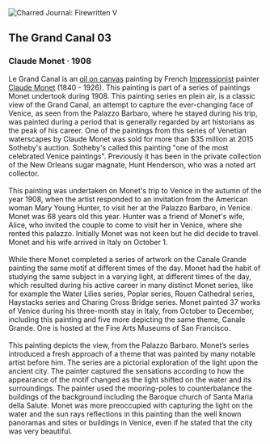 <div class="artwork-of-the-day">
  <div class="container">
    <div class="img-wrapper">
      <img
        src="https://uploads2.wikiart.org/images/claude-monet/the-grand-canal-03.jpg!Large.jpg"
        alt="Charred Journal: Firewritten V" />
    </div>
    <div class="artwork-detail">
      <div class="artwork-origin"> 
        <h2 class="artwork-name">The Grand Canal 03</h2>
        <h3 class="artist">
          Claude Monet
                    ·  1908
        </h3>
      </div>
      <p class="description">
        <span class="artwork-description-text ng-binding" ng-bind-html="viewModel.ArtworkOfTheDay.Description | unsafe">Le Grand Canal is an <a target="_blank" href="/en/paintings-by-media/oil-on-sacking">oil on canvas</a> painting by French <a target="_blank" href="/en/artists-by-art-movement/impressionism">Impressionist</a> painter <a target="_blank" href="/en/claude-monet">Claude Monet</a> (1840 - 1926). This painting is part of a series of paintings Monet undertook during 1908. This painting series en plein air, is a classic view of the Grand Canal, an attempt to capture the ever-changing face of Venice, as seen from the Palazzo Barbaro, where he stayed during his trip, was painted during a period that is generally regarded by art historians as the peak of his career. One of the paintings from this series of Venetian waterscapes by Claude Monet was sold for more than $35 million at 2015 Sotheby's auction. Sotheby's called this painting "one of the most celebrated Venice paintings". Previously it has been in the private collection of the New Orleans sugar magnate, Hunt Henderson, who was a noted art collector.
<br>
<br>This painting was undertaken on Monet's trip to Venice in the autumn of the year 1908, when the artist responded to an invitation from the American woman Mary Young Hunter, to visit her at the Palazzo Barbaro, in Venice. Monet was 68 years old this year. Hunter was a friend of Monet's wife, Alice, who invited the couple to come to visit her in Venice, where she rented this palazzo. Initially Monet was not keen but he did decide to travel. Monet and his wife arrived in Italy on October 1.
<br>
<br>While there Monet completed a series of artwork on the Canale Grande painting the same motif at different times of the day. Monet had the habit of studying the same subject in a varying light, at different times of the day, which resulted during his active career in many distinct Monet series, like for example the Water Lilies series, Poplar series, Rouen Cathedral series, Haystacks series and Charing Cross Bridge series. Monet painted 37 works of Venice during his three-month stay in Italy, from October to December, including this painting and five more depicting the same theme, Canale Grande. One is hosted at the Fine Arts Museums of San Francisco.
<br>
<br>This painting depicts the view, from the Palazzo Barbaro. Monet’s series introduced a fresh approach of a theme that was painted by many notable artist before him. The series are a pictorial exploration of the light upon the ancient city. The painter captured the sensations according to how the appearance of the motif changed as the light shifted on the water and its surroundings. The painter used the mooring-poles to counterbalance the buildings of the background including the Baroque church of Santa Maria della Salute. Monet was more preoccupied with capturing the light on the water and the sun rays reflections in this painting than the well known panoramas and sites or buildings in Venice, even if he stated that the city was very beautiful.</span>
                        <div class="text-shadow-container" ng-show="showShadow" style=""></div>
      </p>
    </div>
  </div>

</div>
